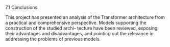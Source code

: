 7.1 Conclusions

This project has presented an analysis of the Transformer architecture from a practical
and comprehensive perspective. Models supporting the construction of the studied archi-
tecture have been reviewed, exposing their advantages and disadvantages, and pointing
out the relevance in addressing the problems of previous models.